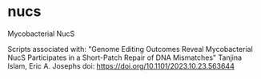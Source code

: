 # nucs
Mycobacterial NucS

Scripts associated with:
"Genome Editing Outcomes Reveal Mycobacterial NucS Participates in a Short-Patch Repair of DNA Mismatches"
Tanjina Islam,  Eric A. Josephs
doi: https://doi.org/10.1101/2023.10.23.563644
